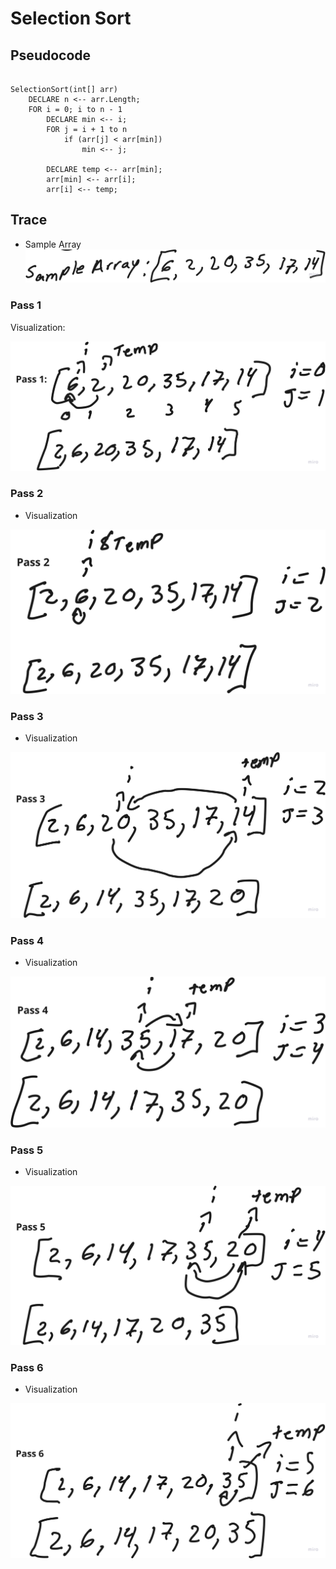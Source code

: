# Selection Sort

## Pseudocode

```pseudocode

SelectionSort(int[] arr)
    DECLARE n <-- arr.Length;
    FOR i = 0; i to n - 1
        DECLARE min <-- i;
        FOR j = i + 1 to n
            if (arr[j] < arr[min])
                min <-- j;

        DECLARE temp <-- arr[min];
        arr[min] <-- arr[i];
        arr[i] <-- temp;

```

## Trace

- Sample Array
![img_2.png](img_2.png)

### Pass 1
Visualization:

![img.png](img.png)


### Pass 2

- Visualization

![img_1.png](img_1.png)

### Pass 3

- Visualization

![img_3.png](img_3.png)

### Pass 4

- Visualization

![img_4.png](img_4.png)

### Pass 5

- Visualization

![img_5.png](img_5.png)

### Pass 6

- Visualization

![img_6.png](img_6.png)
